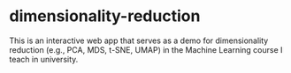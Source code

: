 # dimensionality-reduction
This is an interactive web app that serves as a demo for dimensionality reduction (e.g., PCA, MDS, t-SNE, UMAP) in the Machine Learning course I teach in university.

